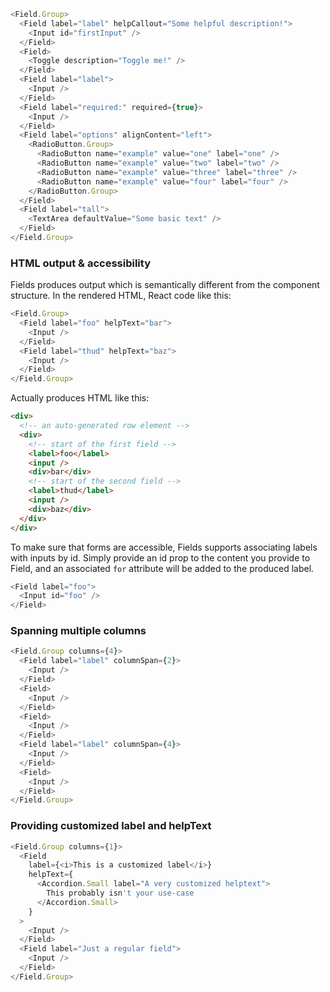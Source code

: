 ```js
<Field.Group>
  <Field label="label" helpCallout="Some helpful description!">
    <Input id="firstInput" />
  </Field>
  <Field>
    <Toggle description="Toggle me!" />
  </Field>
  <Field label="label">
    <Input />
  </Field>
  <Field label="required:" required={true}>
    <Input />
  </Field>
  <Field label="options" alignContent="left">
    <RadioButton.Group>
      <RadioButton name="example" value="one" label="one" />
      <RadioButton name="example" value="two" label="two" />
      <RadioButton name="example" value="three" label="three" />
      <RadioButton name="example" value="four" label="four" />
    </RadioButton.Group>
  </Field>
  <Field label="tall">
    <TextArea defaultValue="Some basic text" />
  </Field>
</Field.Group>
```

### HTML output & accessibility

Fields produces output which is semantically different from the component structure. In the rendered HTML, React code like this:

```js static
<Field.Group>
  <Field label="foo" helpText="bar">
    <Input />
  </Field>
  <Field label="thud" helpText="baz">
    <Input />
  </Field>
</Field.Group>
```

Actually produces HTML like this:

```html
<div>
  <!-- an auto-generated row element -->
  <div>
    <!-- start of the first field -->
    <label>foo</label>
    <input />
    <div>bar</div>
    <!-- start of the second field -->
    <label>thud</label>
    <input />
    <div>baz</div>
  </div>
</div>
```

To make sure that forms are accessible, Fields supports associating labels with inputs by id. Simply provide an id prop to the content you provide to Field, and an associated `for` attribute will be added to the produced label.

```js static
<Field label="foo">
  <Input id="foo" />
</Field>
```

### Spanning multiple columns

```js
<Field.Group columns={4}>
  <Field label="label" columnSpan={2}>
    <Input />
  </Field>
  <Field>
    <Input />
  </Field>
  <Field>
    <Input />
  </Field>
  <Field label="label" columnSpan={4}>
    <Input />
  </Field>
  <Field>
    <Input />
  </Field>
</Field.Group>
```

### Providing customized label and helpText

```js
<Field.Group columns={1}>
  <Field
    label={<i>This is a customized label</i>}
    helpText={
      <Accordion.Small label="A very customized helptext">
        This probably isn't your use-case
      </Accordion.Small>
    }
  >
    <Input />
  </Field>
  <Field label="Just a regular field">
    <Input />
  </Field>
</Field.Group>
```
